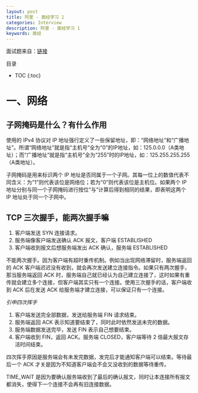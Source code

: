 ```yaml
---
layout: post
title: 阿里 - 面经学习 1
categories: Interview
description: 阿里 - 面经学习 1
keywords: 面经
---
```


面试题来自：[链接](https://blog.csdn.net/zlx312/article/details/79437015)

目录

* TOC
{:toc}

# 一、网络

## 子网掩码是什么？有什么作用

使用的 IPv4 协议对 IP 地址强行定义了一些保留地址，即：“网络地址”和“广播地址”。所谓“网络地址”就是指“主机号”全为“0”的IP地址，如：125.0.0.0（A类地址）；而“广播地址”就是指“主机号”全为“255”时的IP地址，如：125.255.255.255（A类地址）。

子网掩码是用来标识两个 IP 地址是否同属于一个子网。其每一位上的数值代表不同含义：为“1”则代表该位是网络位；若为“0”则代表该位是主机位。如果两个 IP 地址分别与同一个子网掩码进行按位“与”计算后得到相同的结果，即表明这两个 IP 地址处于同一个子网中。

## TCP 三次握手，能两次握手嘛

1. 客户端发送 SYN 连接请求。
2. 服务端像客户端发送确认 ACK 报文，客户端 ESTABLISHED
3. 客户端收到报文后想服务端发出 ACK 确认，服务端 ESTABLISHED

不能两次握手。因为客户端有超时重传机制。例如当出现网络滞留时，服务端返回的 ACK 客户端迟迟没有收到，就会再次发送建立连接指令。如果只有两次握手，那当服务端返回 ACK 时，服务端自己就已经认为自己建立连接了，这时如果有重传就会建立多个连接，但客户端其实只有一个连接。使用三次握手的话，客户端收到 ACK 后在发送 ACK 给服务端才建立连接，可以保证只有一个连接。

*引申四次挥手*

1. 客户端发送完全部数据，发送给服务端 FIN 请求结束。
2. 服务端返回 ACK 表示知道要结束了，同时此时依然发送未完的数据。
3. 服务端数据发送完毕，发送 FIN 表示自己想要结束。
4. 客户端收到 FIN，返回 ACK。服务端 CLOSED，客户端等待 2 倍最大报文存活时间结束。

四次挥手原因是服务端会有未发完数据，发完后才能通知客户端可以结束。等待最后一个 ACK 才关是因为不知道客户端会不会又没收到的数据等待重传。

TIME_WAIT 是因为要确认服务端收到了最后的确认报文，同时让本连接所有报文都消失，使得下一个连接不会再有旧连接数据。